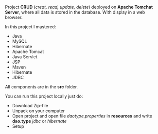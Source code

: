 

Project **CRUD** (*creat, read, update, delete*) deployed on **Apache Tomchat Server**, where all data is stored in the database.
With display in a web browser.

In this project I mastered:

* Java
* MySQL
* Hibernate
* Apache Tomcat
* Java Servlet
* JSP
* Maven
* Hibernate
* JDBC

All components are in the **src** folder.

You can run this project locally just do:

* Download Zip-file
* Unpack on your computer 
* Open project and open file *daotype.properties* in **resources** 
  and write **dao.type** *jdbc* or *hibernate*
* Setup